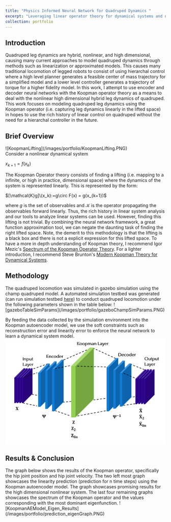 ```yaml
---
title: "Physics Informed Neural Network for Quadruped Dynamics "
excerpt: "Leveraging linear operator theory for dynamical systems and neural network as universal function approximator, this neural network architecture aims to identify quadruped dynamics<br/><img src='/images/portfolio/KoopmanAEModel.PNG'>"
collection: portfolio
---
```


<h2>Introduction</h2>
Quadruped leg dynamics are hybrid, nonlinear,  and high dimensional, causing many current approaches to model quadruped dynamics through methods such as linearization or approximated models. This causes many traditional locomotion of legged robots to consist of using hierarchal control where a high level planner generates a feasible center of mass trajectory for a simplified model and a lower level controller generates a trajectory of torque for a higher fidelity model.
In this work, I attempt to use encoder and decoder neural networks with the Koopman operator theory as a means to deal with the nonlinear high dimensional hybrid leg dynamics of quadruped. This work focuses on modeling quadruped leg dynamics using the Koopman operator (i.e. capturing leg dynamics linearly in the lifted space) in hopes to use the rich history of linear control on quadruped without the need for a hierarchal controller in the future. 

<h2> Brief Overview </h2>
![KoopmanLifting](/images/portfolio/KoopmanLifting.PNG)
<br/>
Consider a nonlinear dynamical system

$x_{k+1} = f(x_k)$


The Koopman Operator theory consists of finding a lifting (i.e. mapping to a infinite, or high in practice, dimensional space) where the dynamics of the system is represented linearly. This is represented by the form:

$[\mathcal{K}g]\(x_k):=g\circ F(x) = g(x_{k+1})$

where $g$ is the set of observables and $\mathcal{K}$ is the operator propagating the observables forward linearly. Thus, the rich history in linear system analysis and our tools to analyze linear systems can be used. However, finding this lifting is not trivial. By combining the neural network framework, a great function approximation tool, we can negate the daunting task of finding the right lifted space. Note, the demerit to this methodology is that the lifting is a black box and there is not a explicit expression for this lifted space. To have a more in depth understanding of Koopman theory, I recommend Igor Mezic's [Spectrum of the Koopman Operator Theory](https://link.springer.com/content/pdf/10.1007/s00332-019-09598-5.pdf). For a lighter introduction, I recommend Steve Brunton's [Modern Koopman Theory for Dynamical Systems](https://arxiv.org/pdf/2102.12086.pdf).
<h2> Methodology </h2>
The quadruped locomotion was simulated in gazebo simulation using the champ quadruped model. A automated simulation testbed was generated (can run simulation testbed <a href = "https://github.com/AndrewZheng-1011/terrain_champ" title="terrain_champ">here</a>) to conduct quadruped locomotion under the following parameters shown in the table below:
![gazeboTableSimParams](/images/portfolio/gazeboChampSimParams.PNG)

By feeding the data collected by the simulation environment into the Koopman autoencoder model, we use the soft constraints such as reconstruction error and linearity error to enforce the neural network to learn a dynamical system model. 
![KoopmanAEModel](/images/portfolio/KoopmanAEModel.PNG)
<h2> Results & Conclusion </h2>
The graph below shows the results of the Koopman operator, specifically the hip joint position and hip joint velocity. The two left most graph showcases the linearity prediction (prediction for n time steps) using the Koopman autoencoder model. The graph showcases promising results for the high dimensional nonlinear system. The last four remaining graphs showcases the spectrum of the Koopman operator and the values corresponding with the most dominant eigenfunction. 
![KoopmanAEModel_Eigen_Results](/images/portfolio/prediction_eigenGraph.PNG)
